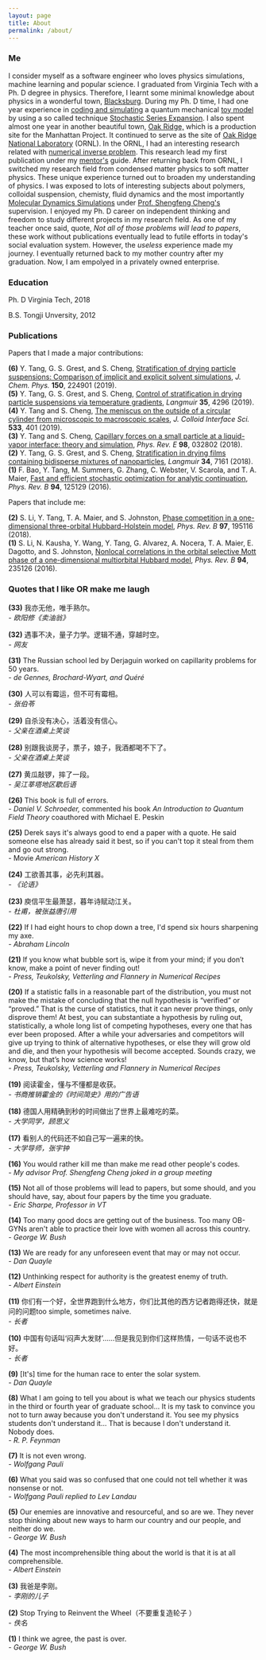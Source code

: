 ```yaml
---
layout: page
title: About
permalink: /about/
---
```


### Me

I consider myself as a software engineer who loves physics simulations, machine learning and popular science. I graduated from Virginia Tech with a Ph. D degree in physics. Therefore, I learnt some minimal knowledge about physics in a wonderful town, <a href="/images/macfee.jpg">Blacksburg</a>. During my Ph. D time, I had one year experience in [coding and simulating](https://github.com/yanfeit/SSE) a quantum mechanical [toy model](https://en.wikipedia.org/wiki/Bose%E2%80%93Hubbard_model) by using a so called technique [Stochastic Series Expansion](http://physics.bu.edu/~sandvik/research/ssehistory.html). I also spent almost one year in another beautiful town, <a href="https://en.wikipedia.org/wiki/Oak_Ridge,_Tennessee"> Oak Ridge,</a> which is a production site for the Manhattan Project. It continued to serve as the site of <a href="/images/lab.jpeg">Oak Ridge National Laboratory</a> (ORNL). In the ORNL, I had an interesting research related with [numerical inverse problem](https://github.com/yanfeit/Maxent). This research lead my first publication under my [mentor's](https://web.ornl.gov/~maierta/) guide. After returning back from ORNL, I switched my research field from condensed matter physics to soft matter physics. These unique experience turned out to broaden my understanding of physics. I was exposed to lots of interesting subjects about polymers, colloidal suspension, chemisty, fluid dynamics and the most importantly [Molecular Dynamics Simulations](http://lammps.sandia.gov/) under [Prof. Shengfeng Cheng's](https://sites.google.com/a/vt.edu/shengfengcheng/) supervision. I enjoyed my Ph. D career on independent thinking and freedom to study different projects in my research field. As one of my teacher once said, quote, *Not all of those problems will lead to papers*, these work without publications eventually lead to futile efforts in today's social evaluation system. However, the *useless* experience made my journey. I eventually returned back to my mother country after my graduation. Now, I am empolyed in a privately owned enterprise. 

### Education

<p>Ph. D       Virginia Tech,        2018</p>
<p>B.S.        Tongji Unversity,     2012</p>


### Publications

Papers that I made a major contributions:

<b>(6)</b> Y. Tang, G. S. Grest, and S. Cheng,  <a href="/publications/tang2019JCP.pdf">Stratification of drying particle suspensions: Comparison of implicit and explicit solvent simulations</a>, <em>J. Chem. Phys.</em> <b>150</b>, 224901 (2019). <br>
<b>(5)</b> Y. Tang, G. S. Grest, and S. Cheng,  <a href="/publications/tang2019Langmuir.pdf">Control of stratification in drying particle suspensions via temperature gradients</a>, <em>Langmuir</em> <b>35</b>, 4296 (2019). <br>
<b>(4)</b> Y. Tang and S. Cheng,  <a href="/publications/tang2019JCIS.pdf">The meniscus on the outside of a circular cylinder from microscopic to macroscopic scales</a>, <em>J. Colloid Interface Sci.</em> <b>533</b>, 401 (2019). <br>
<b>(3)</b> Y. Tang and S. Cheng,  <a href="/publications/tang2018PRE.pdf">Capillary forces on a small particle at a liquid-vapor interface: theory and simulation</a>, <em>Phys. Rev. E</em> <b>98</b>, 032802 (2018).<br>
<b>(2)</b> Y. Tang, G. S. Grest, and S. Cheng,  <a href="/publications/tang2018Langmuir.pdf">Stratification in drying films containing bidisperse mixtures of nanoparticles</a>, <em>Langmuir</em> <b>34</b>, 7161 (2018).<br>
<b>(1)</b> F. Bao, Y. Tang, M. Summers, G. Zhang, C. Webster, V. Scarola, and T. A. Maier,  <a href="/publications/bao2016.pdf">Fast and efficient stochastic optimization for analytic continuation</a>, <em>Phys. Rev. B</em> <b>94</b>, 125129 (2016). <br>


Papers that include me:

<b>(2)</b> S. Li, Y. Tang, T. A. Maier, and S. Johnston,  <a href="/publications/li2018.pdf">Phase competition in a one- dimensional three-orbital Hubbard-Holstein model</a>, <em>Phys. Rev. B</em> <b>97</b>, 195116 (2018). <br>
<b>(1)</b> S. Li, N. Kausha, Y. Wang, Y. Tang, G. Alvarez, A. Nocera, T. A. Maier, E. Dagotto, and S. Johnston,  <a href="/publications/li2016.pdf">Nonlocal correlations in the orbital selective Mott phase of a one-dimensional multiorbital Hubbard model</a>, <em>Phys. Rev. B</em> <b>94</b>, 235126 (2016).<br>

### Quotes that I like OR make me laugh

<b>(33)</b> 我亦无他，唯手熟尔。<br><em>- 欧阳修《卖油翁》</em> <br>

<b>(32)</b> 遇事不决，量子力学。逻辑不通，穿越时空。<br><em>- 网友</em> <br>

<b>(31)</b> The Russian school led by Derjaguin worked on capillarity problems for 50 years. <br><em>- de Gennes, Brochard-Wyart, and Quéré</em> <br>

<b>(30)</b> 人可以有霉运，但不可有霉相。<br><em>- 张伯苓</em> <br>

<b>(29)</b> 自杀没有决心，活着没有信心。 <br><em>- 父亲在酒桌上笑谈</em> <br>

<b>(28)</b> 别跟我谈房子，票子，娘子，我酒都喝不下了。<br><em>- 父亲在酒桌上笑谈</em> <br>

<b>(27)</b> 黄瓜敲锣，摔了一段。 <br><em>- 吴江莘塔地区歇后语</em> <br>

<b>(26)</b> This book is full of errors. <br><em>- Daniel V. Schroeder, </em> commented his book <em>An Introduction to Quantum Field Theory</em> coauthored with Michael E. Peskin<br>

<b>(25)</b> Derek says it's always good to end a paper with a quote. He said someone else has already said it best, so if you can't top it steal from them and go out strong. <br>- Movie<em> American History X</em> <br>

<b>(24)</b> 工欲善其事，必先利其器。<br><em>- 《论语》</em> <br>

<b>(23)</b> 庾信平生最萧瑟，暮年诗赋动江关。 <br><em>- 杜甫，被张益唐引用 </em> <br>

<b>(22)</b> If I had eight hours to chop down a tree, I'd spend six hours sharpening my axe. <br><em>- Abraham Lincoln </em> <br>

<b>(21)</b> If you know what bubble sort is, wipe it from your mind; if you don’t know, make a point of never finding out! <br><em>- Press, Teukolsky, Vetterling and Flannery in Numerical Recipes</em> <br>

<b>(20)</b> If a statistic falls in a reasonable part of the distribution, you must not make the mistake of concluding that the null hypothesis is “verified” or “proved.” That is the curse of statistics, that it can never prove things, only disprove them! At best, you can substantiate a hypothesis by ruling out, statistically, a whole long list of competing hypotheses, every one that has ever been proposed. After a while your adversaries and competitors will give up trying to think of alternative hypotheses, or else they will grow old and die, and then your hypothesis will become accepted. Sounds crazy, we know, but that’s how science works! <br><em>- Press, Teukolsky, Vetterling and Flannery in Numerical Recipes</em> <br>

<b>(19)</b> 阅读霍金，懂与不懂都是收获。  <br><em>- 书商推销霍金的《时间简史》用的广告语</em> <br>

<b>(18)</b> 德国人用精确到秒的时间做出了世界上最难吃的菜。  <br><em>- 大学同学，顾思义</em> <br>

<b>(17)</b> 看别人的代码还不如自己写一遍来的快。  <br><em>- 大学导师，张宇钟</em> <br>

<b>(16)</b> You would rather kill me than make me read other people's codes.  <br><em>- My advisor Prof. Shengfeng Cheng joked in a group meeting</em> <br>

<b>(15)</b> Not all of those problems will lead to papers, but some should, and you should have, say, about four papers by the time you graduate. <br><em>- Eric Sharpe, Professor in VT </em> <br>

<b>(14)</b> Too many good docs are getting out of the business. Too many OB-GYNs aren't able to practice their love with women all across this country. <br><em>- George W. Bush</em> <br>

<b>(13)</b> We are ready for any unforeseen event that may or may not occur. <br><em>- Dan Quayle</em> <br>

<b>(12)</b> Unthinking respect for authority is the greatest enemy of truth. <br><em>- Albert Einstein</em> <br>

<b>(11)</b> 你们有一个好，全世界跑到什么地方，你们比其他的西方记者跑得还快，就是问的问题too simple, sometimes naive. <br><em>- 长者 </em> <br>

<b>(10)</b> 中国有句话叫‘闷声大发财’……但是我见到你们这样热情，一句话不说也不好。 <br><em>- 长者 </em> <br>

<b>(9)</b> [It's] time for the human race to enter the solar system. <br><em>- Dan Quayle</em> <br>

<b>(8)</b> What I am going to tell you about is what we teach our physics students in the third or fourth year of graduate school... It is my task to convince you not to turn away because you don't understand it. You see my physics students don't understand it... That is because I don't understand it. Nobody does. <br><em>- R. P. Feynman</em> <br>

<b>(7)</b> It is not even wrong. <br><em>- Wolfgang Pauli</em> <br>

<b>(6)</b> What you said was so confused that one could not tell whether it was nonsense or not. <br><em>- Wolfgang Pauli replied to Lev Landau</em> <br>

<b>(5)</b> Our enemies are innovative and resourceful, and so are we. They never stop thinking about new ways to harm our country and our people, and neither do we. <br><em>- George W. Bush</em> <br>

<b>(4)</b> The most incomprehensible thing about the world is that it is at all comprehensible. <br><em>- Albert Einstein</em> <br>

<b>(3)</b> 我爸是李刚。 <br><em>- 李刚的儿子</em> <br>

<b>(2)</b> Stop Trying to Reinvent the Wheel（不要重复造轮子 ）<br><em>- 佚名</em> <br>

<b>(1)</b> I think we agree, the past is over. <br><em>- George W. Bush</em> <br>
 
